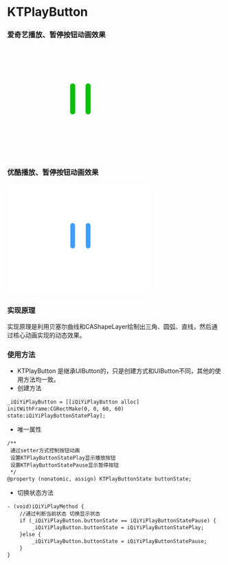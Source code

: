 # KTPlayButton


### 爱奇艺播放、暂停按钮动画效果

![image](https://github.com/KeenTeam1990/KTPlayButton/blob/master/GIF/1.gif)

### 优酷播放、暂停按钮动画效果

![image](https://github.com/KeenTeam1990/KTPlayButton/blob/master/GIF/2.gif)

### 实现原理

实现原理是利用贝塞尔曲线和CAShapeLayer绘制出三角、圆弧、直线，然后通过核心动画实现的动态效果。

### 使用方法

* KTPlayButton 是继承UIButton的，只是创建方式和UIButton不同，其他的使用方法均一致。
* 创建方法
```objc
_iQiYiPlayButton = [[iQiYiPlayButton alloc] initWithFrame:CGRectMake(0, 0, 60, 60) state:iQiYiPlayButtonStatePlay];
```
* 唯一属性
```objc
/**
 通过setter方式控制按钮动画
 设置KTPlayButtonStatePlay显示播放按钮
 设置KTPlayButtonStatePause显示暂停按钮
 */
@property (nonatomic, assign) KTPlayButtonState buttonState;
```
* 切换状态方法
```objc
- (void)iQiYiPlayMethod {
    //通过判断当前状态 切换显示状态
    if (_iQiYiPlayButton.buttonState == iQiYiPlayButtonStatePause) {
        _iQiYiPlayButton.buttonState = iQiYiPlayButtonStatePlay;
    }else {
        _iQiYiPlayButton.buttonState = iQiYiPlayButtonStatePause;
    }
}

